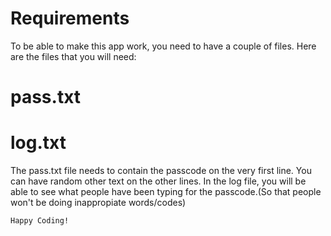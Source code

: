 # Requirements
To be able to make this app work, you need to have a couple of files. Here are the files that you will need:
# pass.txt
# log.txt
The pass.txt file needs to contain the passcode on the very first line. You can have random other text on the other lines. In the log file, you will be able to see what people have been typing for the passcode.(So that people won't be doing inappropiate words/codes)
```
Happy Coding!
```
